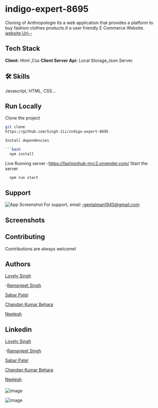 # indigo-expert-8695
Cloning of Anthropologie
Its a web application that provides a platform to buy fashion clothes products.It a user friendly E Commerce Website.
[website Url--](/)
## Tech Stack
**Client:** Html ,Css
**Client Server Api:** Local Storage,Json Server.
## 🛠 Skills
Javascript, HTML, CSS...


## Run Locally

Clone the project
```bash
git clone
https://github.com/Singh-Jii/indigo-expert-8695

Install dependencies

```bash
  npm install
```
Live Running server  -https://fashionhub-mrc2.onrender.com/
Start the server

```bash
  npm run start
```
## Support
![App Screenshot](shorturl.at/CEPV1)
For support, email -gentalman1945@gmail.com 
## Screenshots
## Contributing

Contributions are always welcome!
## Authors
[Lovely Singh](https://github.com/gzbsingh/Singh-Jii)

-[Ramanjeet Singh](https://github.com/gzbsingh)

 [Sabar Patel](https://github.com/saber003)
 
 [Chandan Kumar Behara](https://github.com/chandankumar1425)
 
 [Neelesh](https://github.com/Neelachari)
## Linkedin
[Lovely Singh](https://www.linkedin.com/in/lovely-kumari-86189a215)

-[Ramanjeet Singh](https://www.linkedin.com/in/ramanjeet-singh-212430190/)

 [Sabar Patel](https://www.linkedin.com/in/saber-patel-992ab814a/)
 
 [Chandan Kumar Behara](https://www.linkedin.com/in/kaushikchandan6372/)
 
 [Neelesh](https://www.linkedin.com/in/neelesh-n-h-2704a7196/)
 
 ####
 
 
 
 
 ![image](https://user-images.githubusercontent.com/118505620/221416485-6cf1af70-d698-4312-960a-00273632ffd6.png)

 
![image](https://user-images.githubusercontent.com/118505620/221416678-69cc7569-d686-462e-87f5-c64cb98eac78.png)

 
